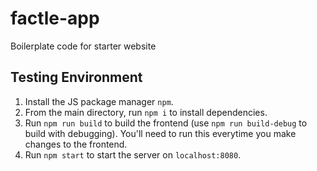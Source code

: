 # factle-app

Boilerplate code for starter website

## Testing Environment

1. Install the JS package manager `npm`.
2. From the main directory, run `npm i` to install dependencies.
3. Run `npm run build` to build the frontend (use `npm run build-debug` to build with debugging). You'll need to run this everytime you make changes to the frontend.
4. Run `npm start` to start the server on `localhost:8080`.
